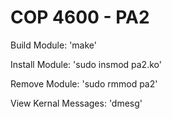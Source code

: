 # COP 4600 - PA2

Build Module: 'make'

Install Module: 'sudo insmod pa2.ko'

Remove Module: 'sudo rmmod pa2'

View Kernal Messages: 'dmesg'

